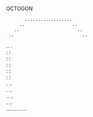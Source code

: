 OCTOGON

                                        
                                        
           ..................           
         ..                  ..         
       ..                      ..       
     ..                          ..     
   ..                              .    
   :                                :   
   :                                :   
   :                                :   
   :                                :   
   :                                :   
   .                               ..   
     .                           ..     
       ..                      ..             
           .               ..           
             ..............             
                                        
